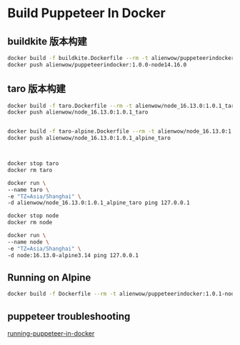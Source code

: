 # Build Puppeteer In Docker

## buildkite 版本构建

```bash
docker build -f buildkite.Dockerfile --rm -t alienwow/puppeteerindocker:1.0.0-node14.16.0 .
docker push alienwow/puppeteerindocker:1.0.0-node14.16.0
```

## taro 版本构建

```bash
docker build -f taro.Dockerfile --rm -t alienwow/node_16.13.0:1.0.1_taro .
docker push alienwow/node_16.13.0:1.0.1_taro


docker build -f taro-alpine.Dockerfile --rm -t alienwow/node_16.13.0:1.0.1_alpine_taro .
docker push alienwow/node_16.13.0:1.0.1_alpine_taro



docker stop taro
docker rm taro

docker run \
--name taro \
-e "TZ=Asia/Shanghai" \
-d alienwow/node_16.13.0:1.0.1_alpine_taro ping 127.0.0.1

docker stop node
docker rm node

docker run \
--name node \
-e "TZ=Asia/Shanghai" \
-d node:16.13.0-alpine3.14 ping 127.0.0.1


```

## Running on Alpine

```bash
docker build -f Dockerfile --rm -t alienwow/puppeteerindocker:1.0.1-node14.15.3 .
```

## puppeteer troubleshooting

[running-puppeteer-in-docker](https://github.com/puppeteer/puppeteer/blob/main/docs/troubleshooting.md#running-puppeteer-in-docker)
